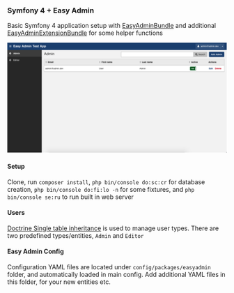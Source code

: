 ### Symfony 4 + Easy Admin

Basic Symfony 4 application setup with [EasyAdminBundle](https://github.com/EasyCorp/EasyAdminBundle) and additional [EasyAdminExtensionBundle](https://github.com/alterphp/EasyAdminExtensionBundle) for some helper functions

![Easy Admin](public/easy-admin.png)

#### Setup

Clone, run `composer install`, `php bin/console do:sc:cr` for database creation, `php bin/console do:fi:lo -n` for some fixtures, and `php bin/console se:ru` to run built in web server

#### Users

[Doctrine Single table inheritance](https://www.doctrine-project.org/projects/doctrine-orm/en/2.6/reference/inheritance-mapping.html#single-table-inheritance) is used to manage user types. There are two predefined types/entities, `Admin` and `Editor`

#### Easy Admin Config

Configuration YAML files are located under `config/packages/easyadmin` folder, and automatically loaded in main config. Add additional YAML files in this folder, for your new entities etc.